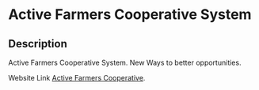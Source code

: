 # Active Farmers Cooperative System 
## Description
Active Farmers Cooperative System. New Ways 
to better opportunities.

Website Link [Active Farmers Cooperative]().